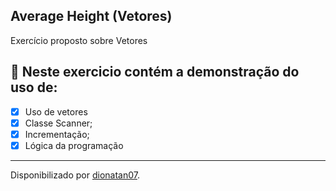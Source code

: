 <h2>
Average Height (Vetores)
</h2>

<p>Exercício proposto sobre Vetores

<h2>
🛑 Neste exercicio contém a demonstração do uso de:
</h2>

- [x] Uso de vetores
- [x] Classe Scanner;
- [x] Incrementação;
- [x] Lógica da programação

------------

Disponibilizado por [dionatan07](https://www.linkedin.com/in/dionatandeandrade/ "LinkedIn").
